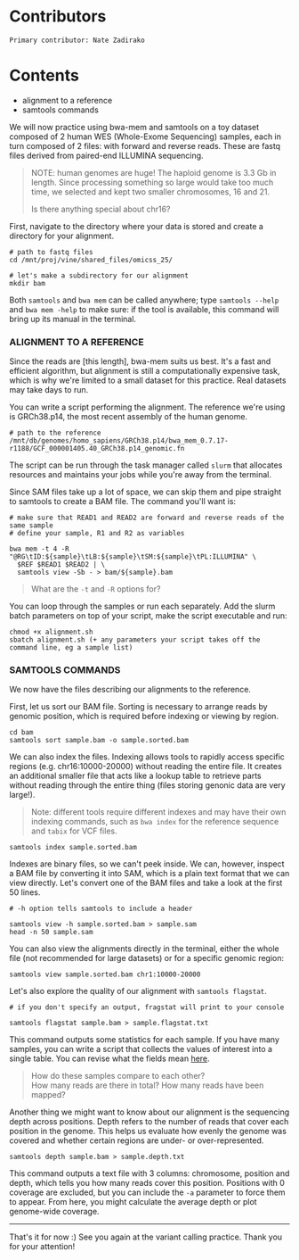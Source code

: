   # Contributors
    Primary contributor: Nate Zadirako
  # Contents  
  * alignment to a reference
  * samtools commands

We will now practice using bwa-mem and samtools on a toy dataset composed of 2 human WES (Whole-Exome Sequencing) samples, each in turn composed of 2 files: with forward and reverse reads. These are fastq files derived from paired-end ILLUMINA sequencing.   

> NOTE: human genomes are huge! The haploid genome is 3.3 Gb in length. Since processing something so large would take too much time, we selected and kept two smaller chromosomes, 16 and 21.
>  
> Is there anything special about chr16?

First, navigate to the directory where your data is stored and create a directory for your alignment.     

```
# path to fastq files
cd /mnt/proj/vine/shared_files/omicss_25/

# let's make a subdirectory for our alignment
mkdir bam
```
Both `samtools` and `bwa mem` can be called anywhere; type `samtools --help` and `bwa mem -help` to make sure: if the tool is available, this command will bring up its manual in the terminal.
 
### ALIGNMENT TO A REFERENCE

Since the reads are [this length], bwa-mem suits us best. It's a fast and efficient algorithm, but alignment is still a computationally expensive task, which is why we're limited to a small dataset for this practice. Real datasets may take days to run.  

You can write a script performing the alignment. The reference we're using is GRCh38.p14, the most recent assembly of the human genome.   

```
# path to the reference
/mnt/db/genomes/homo_sapiens/GRCh38.p14/bwa_mem_0.7.17-r1188/GCF_000001405.40_GRCh38.p14_genomic.fn
```

The script can be run through the task manager called `slurm` that allocates resources and maintains your jobs while you're away from the terminal.  

Since SAM files take up a lot of space, we can skip them and pipe straight to samtools to create a BAM file. The command you'll want is:  

```
# make sure that READ1 and READ2 are forward and reverse reads of the same sample
# define your sample, R1 and R2 as variables

bwa mem -t 4 -R "@RG\tID:${sample}\tLB:${sample}\tSM:${sample}\tPL:ILLUMINA" \
  $REF $READ1 $READ2 | \
  samtools view -Sb - > bam/${sample}.bam
```
> What are the `-t` and `-R` options for?  

You can loop through the samples or run each separately. Add the  slurm batch parameters on top of your script, make the script executable and run:  

```
chmod +x alignment.sh
sbatch alignment.sh (+ any parameters your script takes off the command line, eg a sample list)
```

### SAMTOOLS COMMANDS

We now have the files describing our alignments to the reference.     

First, let us sort our BAM file. Sorting is necessary to arrange reads by genomic position, which is required before indexing or viewing by region.   

```
cd bam
samtools sort sample.bam -o sample.sorted.bam
```

We can also index the files. Indexing allows tools to rapidly access specific regions (e.g. chr16:10000-20000) without reading the entire file. It creates an additional smaller file that acts like a lookup table to retrieve parts without reading through the entire thing (files storing genonic data are very large!).  

> Note: different tools require different indexes and may have their own indexing commands, such as `bwa index` for the reference sequence and `tabix` for VCF files.   

```
samtools index sample.sorted.bam
```

Indexes are binary files, so we can't peek inside. We can, however, inspect a BAM file by converting it into SAM, which is a plain text format that we can view directly. Let's convert one of the BAM files and take a look at the first 50 lines.  

```
# -h option tells samtools to include a header

samtools view -h sample.sorted.bam > sample.sam
head -n 50 sample.sam
```

You can also view the alignments directly in the terminal, either the whole file (not recommended for large datasets) or for a specific genomic region:  

```
samtools view sample.sorted.bam chr1:10000-20000
```

Let's also explore the quality of our alignment with `samtools flagstat`.  

```
# if you don't specify an output, fragstat will print to your console

samtools flagstat sample.bam > sample.flagstat.txt
```

This command outputs some statistics for each sample. If you have many samples, you can write a script that collects the values of interest into a single table. You can revise what the fields mean [here](https://www.biostars.org/p/12475/).  

> How do these samples compare to each other?  
> How many reads are there in total? How many reads have been mapped?  

Another thing we might want to know about our alignment is the sequencing depth across positions. Depth refers to the number of reads that cover each position in the genome. This helps us evaluate how evenly the genome was covered and whether certain regions are under- or over-represented.  

```
samtools depth sample.bam > sample.depth.txt
```
This command outputs a text file with 3 columns: chromosome, position and depth, which tells you how many reads cover this position. Positions with 0 coverage are excluded, but you can include the `-a` parameter to force them to appear. From here, you might calculate the average depth or plot genome-wide coverage.  

---
That's it for now :) See you again at the variant calling practice. Thank you for your attention!
